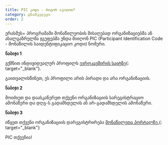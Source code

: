 ```yaml
---
title: PIC კოდი - როგორ ავიღოთ?
category: გზამკვლევი
order: 2
---
```


ერასმუს+ პროგრამაში მონაწილეობის მისაღებად ორგანიზაციებმა ან ახალგაზრულმა ჯგუფებმა უნდა მიიღონ PIC (Participant Identification Code - მონაწილის საიდენტიფიკაციო კოდი) ნომერი.

**ნაბიჯი 1**

ვქმნით ინდივიდუალურ პროფილს [ევროკავშირის საიტზე](https://www.google.com/url?q=https%3A%2F%2Fwebgate.ec.europa.eu%2Fcas%2Feim%2Fexternal%2Fregister.cgi%3FloginRequestId%3DECAS_LR-3796574-Ntqv4utmaaGuxkD58tK2UI61j127ZjVeeWhzRhtpHLAzaUkaPY3YPD2aBBbzWtxcNuGQAeWovkrlwkzhXXvMY9S-Jj71zxYb8yrCKyY9EXWxXq-RX1jurXmYFeOcQ0sdjHegnoJOgDTDeMmfEkHa9xQx0a&amp;sa=D&amp;sntz=1&amp;usg=AFQjCNEOgxoMcUmVkI8vyU5OvmV8cP0oXw){: target="_blank"}.

გაითვალისწინეთ, ეს პროფილი არის პირადი და არა ორგანიზაციის.

**ნაბიჯი 2**

მოიძიეთ და დაასკანერეთ თქვენი ორგანიზაციის სარეგისტრაციო ამონაწერი და დღგ-ს გადამხდელის ან არ-გადამხდელის ამონაწერი.

**ნაბიჯი 3**

იწყეთ თქვენი ორგანიზაციის დარეგისტრირება [მონაწილეთა პორტალზე.](https://www.google.com/url?q=https%3A%2F%2Fec.europa.eu%2Fresearch%2Fparticipants%2Fportal%2Fdesktop%2Fen%2Forganisations%2Fregister.html&amp;sa=D&amp;sntz=1&amp;usg=AFQjCNEf-qJgu8Wa_rrUpobd2ooodtozkw){: target="_blank"}

PIC თქვენია\!